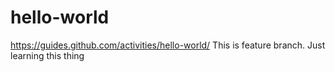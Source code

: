 # hello-world
https://guides.github.com/activities/hello-world/
This is feature branch. Just learning this thing
